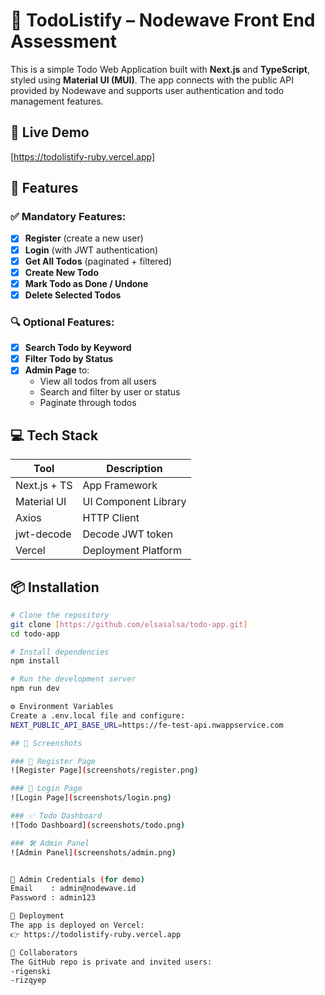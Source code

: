 # 📝 TodoListify – Nodewave Front End Assessment

This is a simple Todo Web Application built with **Next.js** and **TypeScript**, styled using **Material UI (MUI)**. The app connects with the public API provided by Nodewave and supports user authentication and todo management features.

## 🔗 Live Demo

[https://todolistify-ruby.vercel.app]

## 📁 Features

### ✅ Mandatory Features:
- [x] **Register** (create a new user)
- [x] **Login** (with JWT authentication)
- [x] **Get All Todos** (paginated + filtered)
- [x] **Create New Todo**
- [x] **Mark Todo as Done / Undone**
- [x] **Delete Selected Todos**

### 🔍 Optional Features:
- [x] **Search Todo by Keyword**
- [x] **Filter Todo by Status**
- [x] **Admin Page** to:
  - View all todos from all users
  - Search and filter by user or status
  - Paginate through todos

## 💻 Tech Stack

| Tool            | Description                         |
|-----------------|-------------------------------------|
| Next.js + TS    | App Framework                       |
| Material UI     | UI Component Library                |
| Axios           | HTTP Client                         |
| jwt-decode      | Decode JWT token                    |
| Vercel          | Deployment Platform                 |

## 📦 Installation

```bash
# Clone the repository
git clone [https://github.com/elsasalsa/todo-app.git]
cd todo-app

# Install dependencies
npm install

# Run the development server
npm run dev

⚙️ Environment Variables
Create a .env.local file and configure:
NEXT_PUBLIC_API_BASE_URL=https://fe-test-api.nwappservice.com

## 📸 Screenshots

### 📝 Register Page
![Register Page](screenshots/register.png)

### 🔐 Login Page
![Login Page](screenshots/login.png)

### ✅ Todo Dashboard
![Todo Dashboard](screenshots/todo.png)

### 🛠️ Admin Panel
![Admin Panel](screenshots/admin.png)


🔐 Admin Credentials (for demo)
Email    : admin@nodewave.id
Password : admin123

🚀 Deployment
The app is deployed on Vercel:
👉 https://todolistify-ruby.vercel.app

👥 Collaborators
The GitHub repo is private and invited users:
-rigenski
-rizqyep
